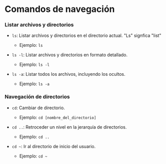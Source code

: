 # Comandos de navegación

### Listar archivos y directorios

- `ls`: Listar archivos y directorios en el directorio actual. "Ls" signfica "list"

  - Ejemplo: `ls`

- `ls -l`: Listar archivos y directorios en formato detallado.

  - Ejemplo: `ls -l`

- `ls -a`: Listar todos los archivos, incluyendo los ocultos.
  - Ejemplo: `ls -a`

### Navegación de directorios

- `cd`: Cambiar de directorio.

  - Ejemplo: `cd [nombre_del_directorio]`

- `cd ..`: Retroceder un nivel en la jerarquía de directorios.

  - Ejemplo: `cd ..`

- `cd ~`: Ir al directorio de inicio del usuario.
  - Ejemplo: `cd ~`
